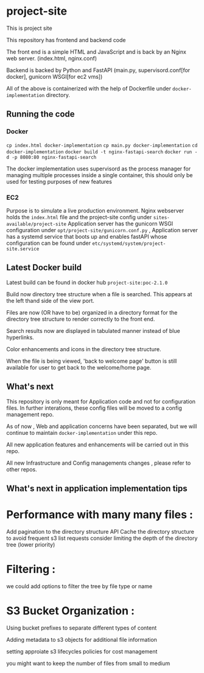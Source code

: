 # project-site

This is project site 

This repository has frontend and backend code 

The front end is a simple HTML and JavaScript and is back by an Nginx web server. (index.html, nginx.conf)

Backend is backed by Python and FastAPI (main.py, supervisord.conf[for docker], gunicorn WSGI[for ec2 vms])

All of the above is containerized with the help of Dockerfile under `docker-implementation` directory.

## Running the code 
### Docker
`cp index.html docker-implementation`
`cp main.py docker-implementation` 
`cd docker-implementation`
`docker build -t nginx-fastapi-search`
`docker run -d -p 8080:80 nginx-fastapi-search`

The docker implementation uses supervisord as the process manager for managing multiple processes inside a single container,
this should only be used for testing purposes of new features

### EC2 
Purpose is to simulate a live production environment. 
Nginx webserver holds the `index.html` file and the project-site config under `sites-available/project-site`
Application server has the gunicorn WSGI configuration under `opt/project-site/gunicorn.conf.py` , 
Application server has a systemd service that boots up and enables fastAPI whose configuration can be found under `etc/systemd/system/project-site.service`

## Latest Docker build 

Latest build can be found in docker hub `project-site:poc-2.1.0`

Build now directory tree structure when a file is searched. This appears at the left thand side of the view port.

Files are now (OR have to be) organized in a directory format for the directory tree structure to render correctly to the front end.

Search results now are displayed in tabulated manner instead of blue hyperlinks.

Color enhancements and icons in the directory tree structure.

When the file is being viewed, 'back to welcome page' button is still available for user to get back to the welcome/home page. 

## What's next
This repository is only meant for Application code and not for configuration files. In further interations, these config files will be moved to a config management repo.

As of now , Web and application concerns have been separated, but we will continue to maintain `docker-implementation` under this repo.

All new application features and enhancements will be carried out in this repo. 

All new Infrastructure and Config managements changes , please refer to other repos. 

## What's next in application implementation tips

# Performance with many many files : 

Add pagination to the directory structure API 
Cache the directory structure to avoid frequent s3 list requests 
consider limiting the depth of the directory tree (lower priority)

# Filtering :

we could add options to filter the tree by file type or name 

# S3 Bucket Organization :

Using bucket prefixes to separate different types of content

Adding metadata to s3 objects for additional file information 

setting approiate s3 lifecycles policies for cost management

you might want to keep the number of files from small to medium 